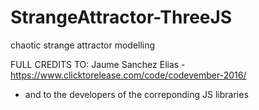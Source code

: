 # StrangeAttractor-ThreeJS
chaotic strange attractor modelling

FULL CREDITS TO: Jaume Sanchez Elias - https://www.clicktorelease.com/code/codevember-2016/ 
- and to the developers of the correponding JS libraries
